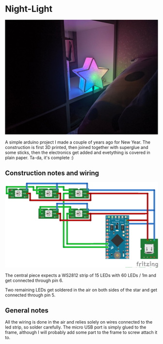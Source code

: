 # Night-Light

![Light](/img/img_1.jpg)

A simple arduino project I made a couple of years ago for New Year. The construction is first 3D printed, then joined together with superglue and some sticks, then the electronics get added and evetything is covered in plain paper. Ta-da, it's complete :)

## Construction notes and wiring

![Scheme](/img/scheme.png)

The central piece expects a WS2812 strip of 15 LEDs with 60 LEDs / 1m and get connected through pin 6.

Two remaining LEDs get soldered in the air on both sides of the star and get connected through pin 5.

## General notes

All the wiring is done in the air and relies solely on wires connected to the led strip, so solder carefully. The micro USB port is simply glued to the frame, although I will probably add some part to the frame to screw attach it to.

